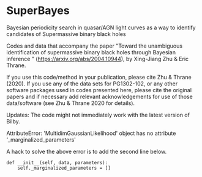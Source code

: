 # SuperBayes
Bayesian periodicity search in quasar/AGN light curves as a way to identify candidates of Supermassive binary black holes

Codes and data that accompany the paper "Toward the unambiguous identification of supermassive binary black holes through Bayesian inference
" (https://arxiv.org/abs/2004.10944), by Xing-Jiang Zhu & Eric Thrane.

If you use this code/method in your publication, please cite Zhu & Thrane (2020). If you use any of the data sets for PG1302-102, or any other software packages used in codes presented here, please cite the original papers and if necessary add relevant acknowledgements for use of those data/software (see Zhu & Thrane 2020 for details).

Updates: The code might not immediately work with the latest version of Bilby.

AttributeError: 'MultidimGaussianLikelihood' object has no attribute ‘_marginalized_parameters'

A hack to solve the above error is to add the second line below.

    def __init__(self, data, parameters):
        self._marginalized_parameters = []
        

